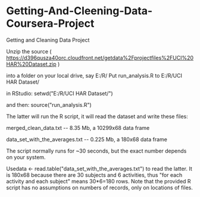 Getting-And-Cleening-Data-Coursera-Project
==========================================


Getting and Cleaning Data Project

Unzip the source ( https://d396qusza40orc.cloudfront.net/getdata%2Fprojectfiles%2FUCI%20HAR%20Dataset.zip )

into a folder on your local drive, say E:/R/
Put run_analysis.R to E:/R/UCI HAR Dataset/

in RStudio: setwd("E:/R/UCI HAR Dataset/")

and then: source("run_analysis.R")

The latter will run the R script, it will read the dataset and write these files:

merged_clean_data.txt -- 8.35 Mb, a 10299x68 data frame

data_set_with_the_averages.txt -- 0.225 Mb, a 180x68 data frame

The script normally runs for ~30 seconds, but the exact number depends on your system.

Usedata <- read.table("data_set_with_the_averages.txt") to read the latter. It is 180x68 because there are 30 subjects and 6 activities, thus "for each activity and each subject" means 30*6=180 rows. Note that the provided R script has no assumptions on numbers of records, only on locations of files.
